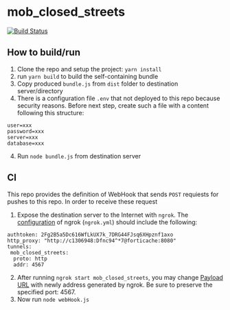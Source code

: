 # mob_closed_streets
[![Build Status](https://travis-ci.org/Tel-Aviv/mob_closed_streets.svg?branch=master)](https://travis-ci.org/Tel-Aviv/mob_closed_streets) 


## How to build/run
1. Clone the repo and setup the project: <code>yarn install</code>
2. run <code>yarn build</code> to build the self-containing bundle
3. Copy produced <code>bundle.js</code> from <code>dist</code> folder to destination server/directory
4. There is a configuration file <code>.env</code> that not deployed to this repo because security reasons. Before next step, create such a file with a content following this structure:
```
user=xxx
password=xxx
server=xxx
database=xxx
```
4. Run <code>node bundle.js</code> from destination server

## CI
This repo provides the definition of WebHook that sends <code>POST</code> requiests for pushes to this repo. In order to receive these request 
1. Expose the destination server to the Internet with <code>ngrok</code>. The [configuration](https://ngrok.com/docs) of ngrok (<code>ngrok.yml</code>) should include the following:
```
authtoken: 2Fg2B5a5Dc616WfLkUX7k_7DRG44FJsq6XHpznf1axo
http_proxy: "http://c1306948:Dfnc94^*7@forticache:8080"
tunnels:
 mob_closed_streets:
  proto: http
  addr: 4567
```
2. After running <code>ngrok start mob_closed_streets</code>, you may change [Payload URL](https://github.com/Tel-Aviv/mob_closed_streets/settings/hooks/67810412) with newly address generated by ngrok. Be sure to preserve the specified port: 4567.
3. Now run <code>node webHook.js</code>

